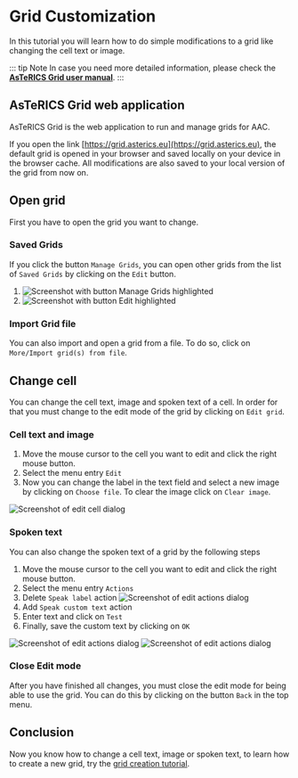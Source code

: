 # Grid Customization

In this tutorial you will learn how to do simple modifications to a grid like changing the cell text or image.

::: tip Note
In case you need more detailed information, please check the **[AsTeRICS Grid user manual](https://www.asterics.eu/manuals/asterics-grid/)**.
:::

## AsTeRICS Grid web application

AsTeRICS Grid is the web application to run and manage grids for AAC.

If you open the link [https://grid.asterics.eu](https://grid.asterics.eu), the default grid is opened in your browser and saved locally on your device in the browser cache. All modifications are also saved to your local version of the grid from now on.

## Open grid

First you have to open the grid you want to change.

### Saved Grids

If you click the button ```Manage Grids```, you can open other grids from the list of ```Saved Grids``` by clicking on the ```Edit``` button.

1. ![Screenshot with button Manage Grids highlighted](../img/grid-customize-01.png)
2. ![Screenshot with button Edit highlighted](../img/grid-customize-02.png)

### Import Grid file

You can also import and open a grid from a file. To do so, click on ```More/Import grid(s) from file```.

## Change cell

You can change the cell text, image and spoken text of a cell. In order for that you must change to the edit mode of the grid by clicking on ```Edit grid```.

### Cell text and image

1. Move the mouse cursor to the cell you want to edit and click the right mouse button.
2. Select the menu entry ```Edit```
3. Now you can change the label in the text field and select a new image by clicking on ```Choose file```. To clear the image click on ```Clear image```.

![Screenshot of edit cell dialog](../img/grid-customize-edit-cell-01.png)

### Spoken text

You can also change the spoken text of a grid by the following steps

1. Move the mouse cursor to the cell you want to edit and click the right mouse button.
2. Select the menu entry ```Actions```
3. Delete ```Speak label``` action
![Screenshot of edit actions dialog](../img/grid-customize-edit-cell-02a.png)
4. Add ```Speak custom text``` action
5. Enter text and click on ```Test```
6. Finally, save the custom text by clicking on ```OK```

![Screenshot of edit actions dialog](../img/grid-customize-edit-cell-02b.png)
![Screenshot of edit actions dialog](../img/grid-customize-edit-cell-03.png)

### Close Edit mode

After you have finished all changes, you must close the edit mode for being able to use the grid. You can do this by clicking on the button ```Back``` in the top menu.

## Conclusion

Now you know how to change a cell text, image or spoken text, to learn how to create a new grid, try the [grid creation tutorial](./Grid-Creation).
